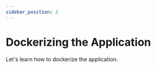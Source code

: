 ```yaml
---
sidebar_position: 3
---
```


# Dockerizing the Application

Let's learn how to dockerize the application.

